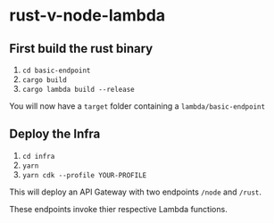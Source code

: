 # rust-v-node-lambda

## First build the rust binary

1. `cd basic-endpoint`
2. `cargo build`
3. `cargo lambda build --release`

You will now have a `target` folder containing a `lambda/basic-endpoint`

## Deploy the Infra

1. `cd infra`
2. `yarn`
3. `yarn cdk --profile YOUR-PROFILE`

This will deploy an API Gateway with two endpoints `/node` and `/rust`.

These endpoints invoke thier respective Lambda functions.
